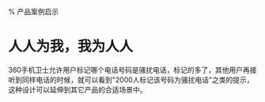 % 产品案例启示

# 人人为我，我为人人

360手机卫士允许用户标记哪个电话号码是骚扰电话，标记的多了，其他用户再接听到同样电话的时候，就可以看到"2000人标记该号码为骚扰电话"之类的提示， 这种设计可以延伸到其它产品的合适场景中。




